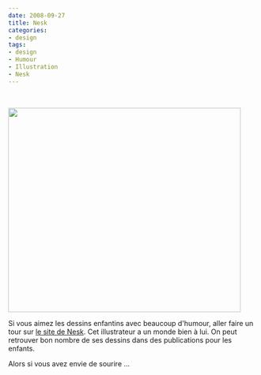 ```yaml
---
date: 2008-09-27
title: Nesk
categories:
- design
tags:
- design
- Humour
- Illustration
- Nesk
---
```

 

<img class="alignnone size-medium wp-image-659" title="Job d'hiver" src="https://dlgjp9x71cipk.cloudfront.net/2008/09/noel-interim.jpg" alt="" width="470" height="414" />

Si vous aimez les dessins enfantins avec beaucoup d'humour, aller faire un tour sur <a title="Neskoncept" href="https://www.neskoncept.com/">le site de Nesk</a>. Cet illustrateur a un monde bien à lui. On peut retrouver bon nombre de ses dessins dans des publications pour les enfants.

Alors si vous avez envie de sourire ...
